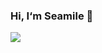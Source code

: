 ### Hi, I‘m Seamile 🦁️

[![](https://img.shields.io/badge/Homepage-https%3A%2F%2Fseamile.cn-9cf)](https://seamile.cn/)
<!--  
## 𝗦𝘁𝗮𝘁𝘀

![Seamile's github stats](https://github-readme-stats.vercel.app/api?username=seamile&show_icons=true&count_private=true&custom_title=GitHub+Stats)
-->
